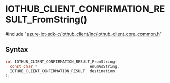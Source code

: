 # IOTHUB_CLIENT_CONFIRMATION_RESULT_FromString()

\#include "[azure-iot-sdk-c/iothub_client/inc/iothub_client_core_common.h](../iot-c-ref-iothub-client-core-common-h.md)"  

## Syntax

```C
int IOTHUB_CLIENT_CONFIRMATION_RESULT_FromString(
  const char *                       enumAsString,
  IOTHUB_CLIENT_CONFIRMATION_RESULT  destination
);
```

